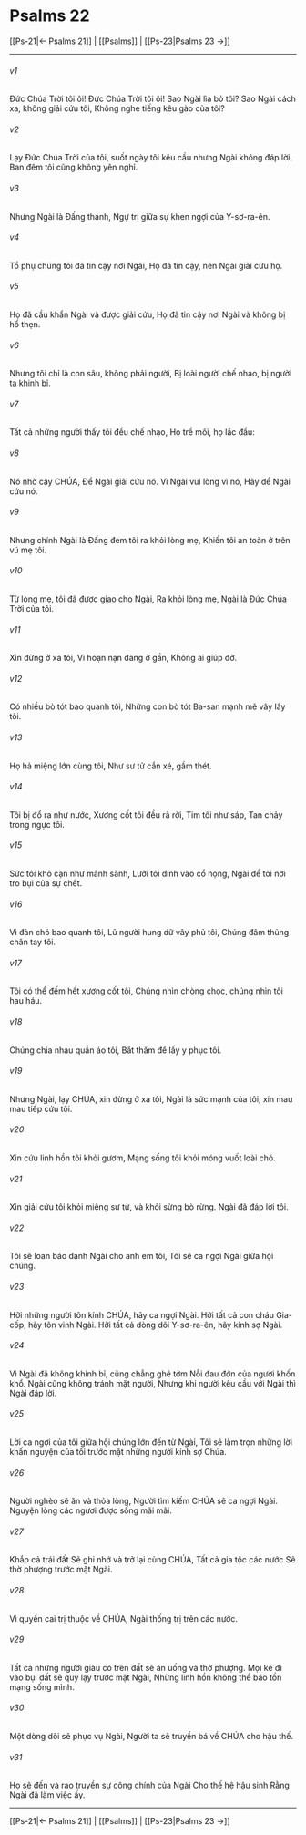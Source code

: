 # Psalms 22

[[Ps-21|← Psalms 21]] | [[Psalms]] | [[Ps-23|Psalms 23 →]]
***



###### v1 
Đức Chúa Trời tôi ôi! Đức Chúa Trời tôi ôi! Sao Ngài lìa bỏ tôi? Sao Ngài cách xa, không giải cứu tôi, Không nghe tiếng kêu gào của tôi? 

###### v2 
Lạy Đức Chúa Trời của tôi, suốt ngày tôi kêu cầu nhưng Ngài không đáp lời, Ban đêm tôi cũng không yên nghỉ. 

###### v3 
Nhưng Ngài là Đấng thánh, Ngự trị giữa sự khen ngợi của Y-sơ-ra-ên. 

###### v4 
Tổ phụ chúng tôi đã tin cậy nơi Ngài, Họ đã tin cậy, nên Ngài giải cứu họ. 

###### v5 
Họ đã cầu khẩn Ngài và được giải cứu, Họ đã tin cậy nơi Ngài và không bị hổ thẹn. 

###### v6 
Nhưng tôi chỉ là con sâu, không phải người, Bị loài người chế nhạo, bị người ta khinh bỉ. 

###### v7 
Tất cả những người thấy tôi đều chế nhạo, Họ trề môi, họ lắc đầu: 

###### v8 
Nó nhờ cậy CHÚA, Để Ngài giải cứu nó. Vì Ngài vui lòng vì nó, Hãy để Ngài cứu nó. 

###### v9 
Nhưng chính Ngài là Đấng đem tôi ra khỏi lòng mẹ, Khiến tôi an toàn ở trên vú mẹ tôi. 

###### v10 
Từ lòng mẹ, tôi đã được giao cho Ngài, Ra khỏi lòng mẹ, Ngài là Đức Chúa Trời của tôi. 

###### v11 
Xin đừng ở xa tôi, Vì hoạn nạn đang ở gần, Không ai giúp đỡ. 

###### v12 
Có nhiều bò tót bao quanh tôi, Những con bò tót Ba-san mạnh mẽ vây lấy tôi. 

###### v13 
Họ hả miệng lớn cùng tôi, Như sư tử cắn xé, gầm thét. 

###### v14 
Tôi bị đổ ra như nước, Xương cốt tôi đều rã rời, Tim tôi như sáp, Tan chảy trong ngực tôi. 

###### v15 
Sức tôi khô cạn như mảnh sành, Lưỡi tôi dính vào cổ họng, Ngài để tôi nơi tro bụi của sự chết. 

###### v16 
Vì đàn chó bao quanh tôi, Lũ người hung dữ vây phủ tôi, Chúng đâm thủng chân tay tôi. 

###### v17 
Tôi có thể đếm hết xương cốt tôi, Chúng nhìn chòng chọc, chúng nhìn tôi hau háu. 

###### v18 
Chúng chia nhau quần áo tôi, Bắt thăm để lấy y phục tôi. 

###### v19 
Nhưng Ngài, lạy CHÚA, xin đừng ở xa tôi, Ngài là sức mạnh của tôi, xin mau mau tiếp cứu tôi. 

###### v20 
Xin cứu linh hồn tôi khỏi gươm, Mạng sống tôi khỏi móng vuốt loài chó. 

###### v21 
Xin giải cứu tôi khỏi miệng sư tử, và khỏi sừng bò rừng. Ngài đã đáp lời tôi. 

###### v22 
Tôi sẽ loan báo danh Ngài cho anh em tôi, Tôi sẽ ca ngợi Ngài giữa hội chúng. 

###### v23 
Hỡi những người tôn kính CHÚA, hãy ca ngợi Ngài. Hỡi tất cả con cháu Gia-cốp, hãy tôn vinh Ngài. Hỡi tất cả dòng dõi Y-sơ-ra-ên, hãy kính sợ Ngài. 

###### v24 
Vì Ngài đã không khinh bỉ, cũng chẳng ghê tởm Nỗi đau đớn của người khốn khổ. Ngài cũng không tránh mặt người, Nhưng khi người kêu cầu với Ngài thì Ngài đáp lời. 

###### v25 
Lời ca ngợi của tôi giữa hội chúng lớn đến từ Ngài, Tôi sẽ làm trọn những lời khấn nguyện của tôi trước mặt những người kính sợ Chúa. 

###### v26 
Người nghèo sẽ ăn và thỏa lòng, Người tìm kiếm CHÚA sẽ ca ngợi Ngài. Nguyện lòng các ngươi được sống mãi mãi. 

###### v27 
Khắp cả trái đất Sẽ ghi nhớ và trở lại cùng CHÚA, Tất cả gia tộc các nước Sẽ thờ phượng trước mặt Ngài. 

###### v28 
Vì quyền cai trị thuộc về CHÚA, Ngài thống trị trên các nước. 

###### v29 
Tất cả những người giàu có trên đất sẽ ăn uống và thờ phượng. Mọi kẻ đi vào bụi đất sẽ quỳ lạy trước mặt Ngài, Những linh hồn không thể bảo tồn mạng sống mình. 

###### v30 
Một dòng dõi sẽ phục vụ Ngài, Người ta sẽ truyền bá về CHÚA cho hậu thế. 

###### v31 
Họ sẽ đến và rao truyền sự công chính của Ngài Cho thế hệ hậu sinh Rằng Ngài đã làm việc ấy.

***
[[Ps-21|← Psalms 21]] | [[Psalms]] | [[Ps-23|Psalms 23 →]]
